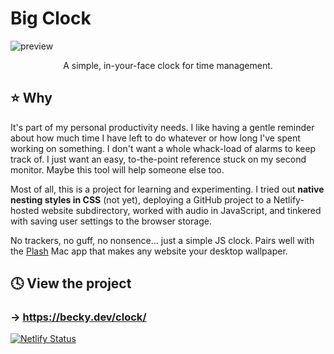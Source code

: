 # Big Clock
![preview](https://github.com/user-attachments/assets/d6393b48-02c7-42e7-b5ad-8eea508154eb)

<div align="center">
  <p>A simple, in-your-face clock for time management.</p>
</div>

## ⭐️ Why
It's part of my personal productivity needs. I like having a gentle reminder about how much time I have left to do whatever or how long I've spent working on something. I don't want a whole whack-load of alarms to keep track of. I just want an easy, to-the-point reference stuck on my second monitor. Maybe this tool will help someone else too.

Most of all, this is a project for learning and experimenting. I tried out **native nesting styles in CSS** (not yet), deploying a GitHub project to a Netlify-hosted website subdirectory, worked with audio in JavaScript, and tinkered with saving user settings to the browser storage.

No trackers, no guff, no nonsence... just a simple JS clock. Pairs well with the [Plash](https://github.com/sindresorhus/Plash) Mac app that makes any website your desktop wallpaper.

## 🕓 View the project
### → https://becky.dev/clock/
[![Netlify Status](https://api.netlify.com/api/v1/badges/60120ce8-a8de-481f-ad18-b2f79d605922/deploy-status)](https://app.netlify.com/sites/garbagemancer-clock/deploys)
